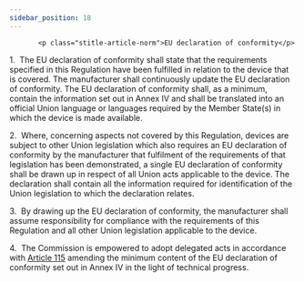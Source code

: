 ```yaml
---
sidebar_position: 18
---
```

           <p class="stitle-article-norm">EU declaration of conformity</p>
   <p class="norm">1.&nbsp;&nbsp;The EU&nbsp;declaration of conformity 
shall state that the requirements specified in this Regulation have been
 fulfilled in relation to the device that is covered. The manufacturer 
shall continuously update the EU&nbsp;declaration of conformity. The 
EU&nbsp;declaration of conformity shall, as a minimum, contain the 
information set out in Annex&nbsp;IV and shall be translated into an 
official Union language or languages required by the 
Member&nbsp;State(s) in which the device is made available.</p>
   <p class="norm">2.&nbsp;&nbsp;Where, concerning aspects not covered 
by this Regulation, devices are subject to other Union legislation which
 also requires an EU declaration of conformity by the manufacturer that 
fulfilment of the requirements of that legislation has been 
demonstrated, a single EU&nbsp;declaration of conformity shall be drawn 
up in respect of all Union acts applicable to the device. The 
declaration shall contain all the information required for 
identification of the Union legislation to which the declaration 
relates.</p>
   <p class="norm">3.&nbsp;&nbsp;By drawing up the EU&nbsp;declaration 
of conformity, the manufacturer shall assume responsibility for 
compliance with the requirements of this Regulation and all other Union 
legislation applicable to the device.</p>
   <p class="norm">4.&nbsp;&nbsp;The Commission is empowered to adopt 
delegated acts in accordance with <a href='../CHAPTER X/Article 115 - Exercise of the delegation'> Article 115</a> amending the minimum 
content of the EU declaration of conformity set out in Annex&nbsp;IV in 
the light of technical progress.</p>